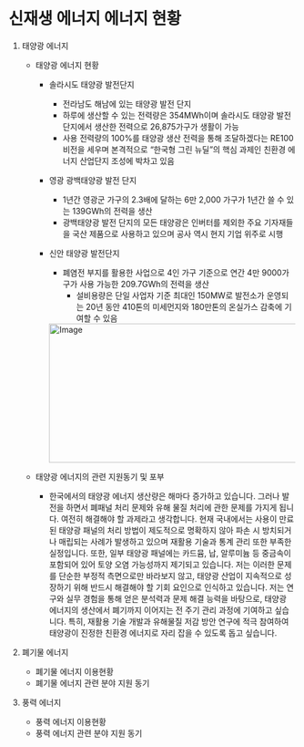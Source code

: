 # 신재생 에너지 에너지 현황


1. 태양광 에너지 
    + 태양광 에너지 현황
        + 솔라시도 태양광 발전단지 
            + 전라남도 해남에 있는 태양광 발전 단지
            + 하루에 생산할 수 있는 전력량은 354MWh이며 솔라시도 태양광 발전 단지에서 생산한 전력으로 26,875가구가 생활이 가능
            + 사용 전력량의 100%를 태양광 생산 전력을 통해 조달하겠다는 RE100 비전을 세우며 본격적으로 “한국형 그린 뉴딜”의 핵심 과제인 친환경
            에너지 산업단지 조성에 박차고 있음 
        + 영광 광백태양광 발전 단지
            + 1년간 영광군 가구의 2.3배에 달하는 6만 2,000 가구가 1년간 쓸 수 있는 139GWh의 전력을 생산
            + 광백태양광 발전 단지의 모든 태양광은 인버터를 제외한 주요 기자재들을 국산 제품으로 사용하고 있으며 공사 역시 현지 기업 위주로 시행
        + 신안 태양광 발전단지
            + 폐염전 부지를 활용한 사업으로 4인 가구 기준으로 연간 4만 9000가구가 사용 가능한 209.7GWh의 전력을 생산
                + 설비용량은 단일 사업자 기준 최대인 150MW로 발전소가 운영되는 20년 동안 410톤의 미세먼지와 180만톤의 온실가스 감축에 기여할 수 있음
                
            
            <img width="1696" height="244" alt="Image" src="https://github.com/user-attachments/assets/9b607712-8dce-4f9a-b35f-bdbe23c0f4b4" />
        
    + 태양광 에너지의 관련 지원동기 및 포부  
        + 한국에서의 태양광 에너지 생산량은 해마다 증가하고 있습니다. 그러나 발전을 하면서 폐패널 처리 문제와 유해 물질 처리에 관한 문제를 가지게 됩니다. 여전히 해결해야 할 과제라고 생각합니다. 현재 국내에서는 사용이 만료된 태양광 패널의 처리 방법이 제도적으로 명확하지 않아 파손 시 방치되거나 매립되는 사례가 발생하고 있으며 재활용 기술과 통계 관리 또한 부족한 실정입니다. 또한, 일부 태양광 패널에는 카드뮴, 납, 알루미늄 등 중금속이 포함되어 있어 토양 오염 가능성까지 제기되고 있습니다. 저는 이러한 문제를 단순한 부정적 측면으로만 바라보지 않고, 태양광 산업이 지속적으로 성장하기 위해 반드시 해결해야 할 기회 요인으로 인식하고 있습니다.  저는 연구와 실무 경험을 통해 얻은 분석력과 문제 해결 능력을 바탕으로, 태양광 에너지의 생산에서 폐기까지 이어지는 전 주기 관리 과정에 기여하고 싶습니다. 특히, 재활용 기술 개발과 유해물질 저감 방안 연구에 적극 참여하여 태양광이 진정한 친환경 에너지로 자리 잡을 수 있도록 돕고 싶습니다.


  

3. 폐기물 에너지 
    + 폐기물 에너지 이용현황
    + 폐기물 에너지 관련 분야 지원 동기 

4. 풍력 에너지 
    + 풍력 에너지 이용현황
    + 풍력 에너지 관련 분야 지원 동기 

